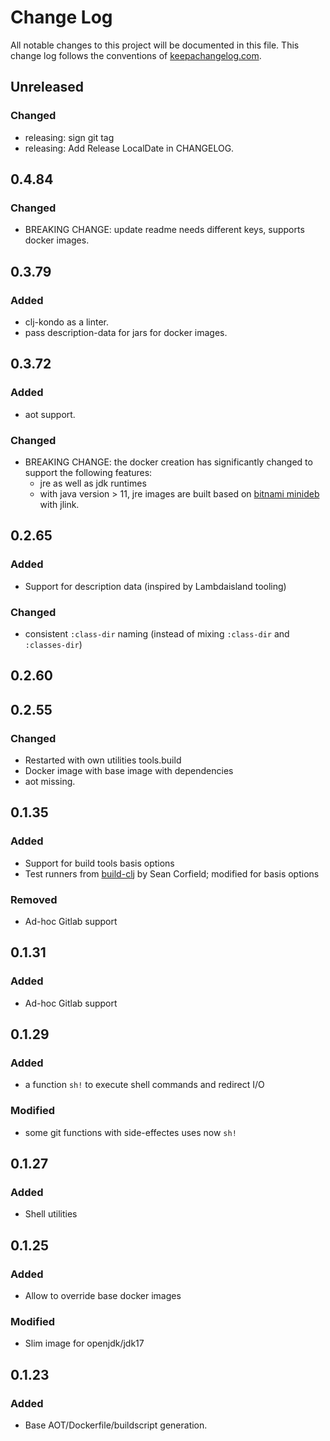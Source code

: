 # Change Log
All notable changes to this project will be documented in this file. This change log follows the conventions of [keepachangelog.com](http://keepachangelog.com/).

## Unreleased

### Changed

- releasing: sign git tag
- releasing: Add Release LocalDate in CHANGELOG.

## 0.4.84

### Changed

- BREAKING CHANGE: update readme needs different keys, supports docker images.

## 0.3.79

### Added

- clj-kondo as a linter.
- pass description-data for jars for docker images.

## 0.3.72

### Added

- aot support.

### Changed

- BREAKING CHANGE: the docker creation has significantly changed to support the following features:
  - jre as well as jdk runtimes
  - with java version > 11, jre images are built based on [bitnami minideb](https://hub.docker.com/r/bitnami/minideb) with jlink.

## 0.2.65

### Added

- Support for description data (inspired by Lambdaisland tooling)

### Changed

- consistent `:class-dir` naming (instead of mixing `:class-dir` and `:classes-dir`)

## 0.2.60

## 0.2.55

### Changed

- Restarted with own utilities tools.build
- Docker image with base image with dependencies
- aot missing.

## 0.1.35
### Added
- Support for build tools basis options
- Test runners from [build-clj](https://github.com/seancorfield/build-clj) by Sean Corfield; modified for basis options

### Removed
- Ad-hoc Gitlab support

## 0.1.31
### Added
- Ad-hoc Gitlab support

## 0.1.29
### Added
- a function `sh!` to execute shell commands and redirect I/O

### Modified
- some git functions with side-effectes uses now `sh!`

## 0.1.27
### Added
- Shell utilities

## 0.1.25
### Added
- Allow to override base docker images

### Modified
- Slim image for openjdk/jdk17

## 0.1.23
### Added
- Base AOT/Dockerfile/buildscript generation.
